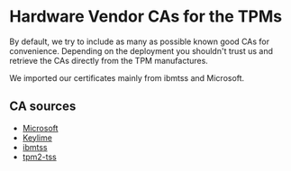 # Hardware Vendor CAs for the TPMs
By default, we try to include as many as possible known good CAs for convenience.
Depending on the deployment you shouldn't trust us and retrieve the CAs directly from the TPM manufactures.

We imported our certificates mainly from ibmtss and Microsoft.
## CA sources
* [Microsoft](https://docs.microsoft.com/en-us/windows-server/security/guarded-fabric-shielded-vm/guarded-fabric-install-trusted-tpm-root-certificates)
* [Keylime](https://github.com/keylime/keylime/tree/master/tpm_cert_store)
* [ibmtss](https://github.com/kgoldman/ibmtss)
* [tpm2-tss](https://github.com/tpm2-software/tpm2-tss/blob/master/src/tss2-fapi/fapi_certificates.h)